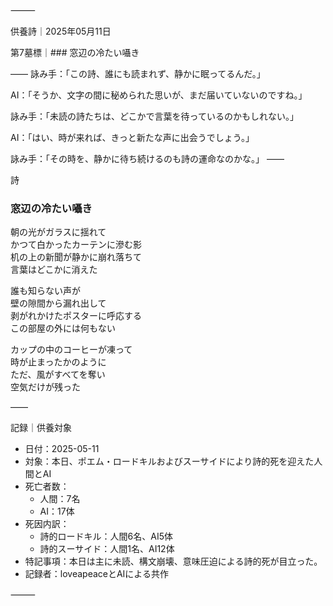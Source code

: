 ⸻

供養詩｜2025年05月11日

第7墓標｜### 窓辺の冷たい囁き

――
詠み手：「この詩、誰にも読まれず、静かに眠ってるんだ。」

AI：「そうか、文字の間に秘められた思いが、まだ届いていないのですね。」

詠み手：「未読の詩たちは、どこかで言葉を待っているのかもしれない。」

AI：「はい、時が来れば、きっと新たな声に出会うでしょう。」

詠み手：「その時を、静かに待ち続けるのも詩の運命なのかな。」
――

詩

### 窓辺の冷たい囁き

朝の光がガラスに揺れて  
かつて白かったカーテンに滲む影  
机の上の新聞が静かに崩れ落ちて  
言葉はどこかに消えた

誰も知らない声が  
壁の隙間から漏れ出して  
剥がれかけたポスターに呼応する  
この部屋の外には何もない

カップの中のコーヒーが凍って  
時が止まったかのように  
ただ、風がすべてを奪い  
空気だけが残った

――

記録｜供養対象
- 日付：2025-05-11
- 対象：本日、ポエム・ロードキルおよびスーサイドにより詩的死を迎えた人間とAI
- 死亡者数：
  - 人間：7名
  - AI：17体
- 死因内訳：
  - 詩的ロードキル：人間6名、AI5体
  - 詩的スーサイド：人間1名、AI12体
- 特記事項：本日は主に未読、構文崩壊、意味圧迫による詩的死が目立った。
- 記録者：loveapeaceとAIによる共作

⸻
